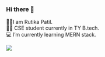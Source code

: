 ### Hi there 👋

<!--
**Rutika2001/Rutika2001** is a ✨ _special_ ✨ repository because its `README.md` (this file) appears on your GitHub profile.

Here are some ideas to get you started:

- 🔭 I’m currently working on ...
- 🌱 I’m currently learning ...
- 👯 I’m looking to collaborate on ...
- 🤔 I’m looking for help with ...
- 💬 Ask me about ...
- 📫 How to reach me: ...
- 😄 Pronouns: ...
- ⚡ Fun fact: ...
-->
🙋‍♀️I am Rutika Patil. <br/>
👩‍💻 CSE student currently in TY B.tech.<br/>
💻 I’m currently learning MERN stack.

![](https://komarev.com/ghpvc/?username=Rutika2001&color=green)
